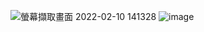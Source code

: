 ![螢幕擷取畫面 2022-02-10 141328](https://user-images.githubusercontent.com/76389965/153348717-80f88c5b-03c7-4040-8af4-62b239be4c2a.png)
![image](https://user-images.githubusercontent.com/76389965/155546259-1a20fdc8-ead7-45c2-a222-775a45d133e5.png)

